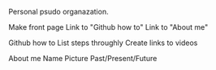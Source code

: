 Personal psudo organazation.

Make front page
  Link to "Github how to"
  Link to "About me"

Github how to
  List steps throughly
  Create links to videos

About me
  Name
  Picture
  Past/Present/Future